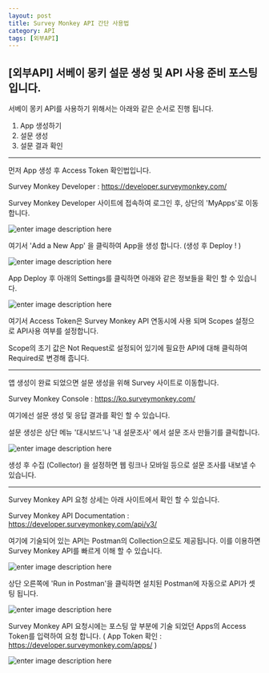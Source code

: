 ```yaml
---
layout: post
title: Survey Monkey API 간단 사용법
category: API
tags: [외부API]
---
```


## [외부API] 서베이 몽키 설문 생성 및 API 사용 준비 포스팅 입니다. 



서베이 몽키 API를 사용하기 위해서는 아래와 같은 순서로 진행 됩니다. 


1. App 생성하기
2. 설문 생성
3. 설문 결과 확인

----
먼저 App 생성 후 Access Token 확인법입니다. 

Survey Monkey Developer
: https://developer.surveymonkey.com/  

Survey Monkey Developer 사이트에 접속하여 로그인 후, 상단의 'MyApps'로 이동합니다.

![enter image description here](https://lh3.googleusercontent.com/XJp1PoS9QMLyitU5B7wAUncCIubY-wrYOSM159U_K5Q12igKEb8cEzis-i67mAA15j8nFZH29z9I)

여기서  'Add a New App' 을 클릭하여 App을 생성 합니다.
(생성 후 Deploy ! )

![enter image description here](https://lh3.googleusercontent.com/9ZmxQLrPB9Qp2OMZX4M_yvX-N9tg_01H0uh6dtsLZQg1BjXZ1j5SKtZ4GVDCbiecO18zTKvY1PDb)

 App Deploy 후 아래의 Settings를 클릭하면 아래와 같은 정보들을 확인 할 수 있습니다.

![enter image description here](https://lh3.googleusercontent.com/o26KhiJDut8au9uwmtieMBKgD2-s0ptLe4C7U717rvFM4FQYnB_cj8Y5mkCKiskGrlYbqAUGDt98)

  여기서 Access Token은 Survey Monkey API 연동시에 사용 되며
 Scopes 설정으로 API사용 여부를 설정합니다.

 Scope의 초기 값은 Not Request로 설정되어 있기에 필요한 API에 대해 클릭하여 Required로 변경해  줍니다.

--------
앱 생성이 완료 되었으면 설문 생성을 위해 Survey 사이트로 이동합니다. 

Survey Monkey Console
:  https://ko.surveymonkey.com/  

여기에선 설문 생성 및 응답 결과를 확인 할 수 있습니다. 

설문 생성은 상단 메뉴 '대시보드'나 '내 설문조사' 에서 설문 조사 만들기를 클릭합니다. 

![enter image description here](https://lh3.googleusercontent.com/czNLV4tF360uckhIgPAZs3B0gywNTec3R13BRdJOpxx5o8R66qrfyj6sJONxBQR3gWgHzlKgXOVa)

생성 후 수집 (Collector) 을 설정하면 웹 링크나 모바일 등으로 설문 조사를 내보낼 수 있습니다.

--------
Survey Monkey API 요청 상세는 아래 사이트에서 확인 할 수 있습니다.

Survey Monkey API Documentation 
: https://developer.surveymonkey.com/api/v3/

여기에 기술되어 있는 API는 Postman의 Collection으로도 제공됩니다. 
이를 이용하면 Survey Monkey API를 빠르게 이해 할 수 있습니다. 

![enter image description here](https://lh3.googleusercontent.com/_ydb73HnHScoDzTYJnwVAHA1-1yM2YffRbFOhC-kpicKAV0r-TkS-xrWX-XVpbWG4eoOutvIe6X8)

상단 오른쪽에 'Run in Postman'을 클릭하면 설치된 Postman에 자동으로 API가 셋팅 됩니다.

![enter image description here](https://lh3.googleusercontent.com/k5PwXAKnj8MhcIKeOYZNVkYs48nGv4PO5_1o0gkWLZ-ts-8ALMMeuXWOEYf4yI5kWRQ9Z1FIb1qx)

Survey Monkey API 요청시에는 포스팅 앞 부분에 기술 되었던 Apps의 Access Token를 입력하여 요청 합니다. 
( App Token 확인 : https://developer.surveymonkey.com/apps/ )

![enter image description here](https://lh3.googleusercontent.com/SNFsDEHz8rAePrTqOxqXN9195qKWhrhHgJ8PcpjUef5RD9KztGnZPUTCA_Kk73L4T2Q6OZt3MxcG)


